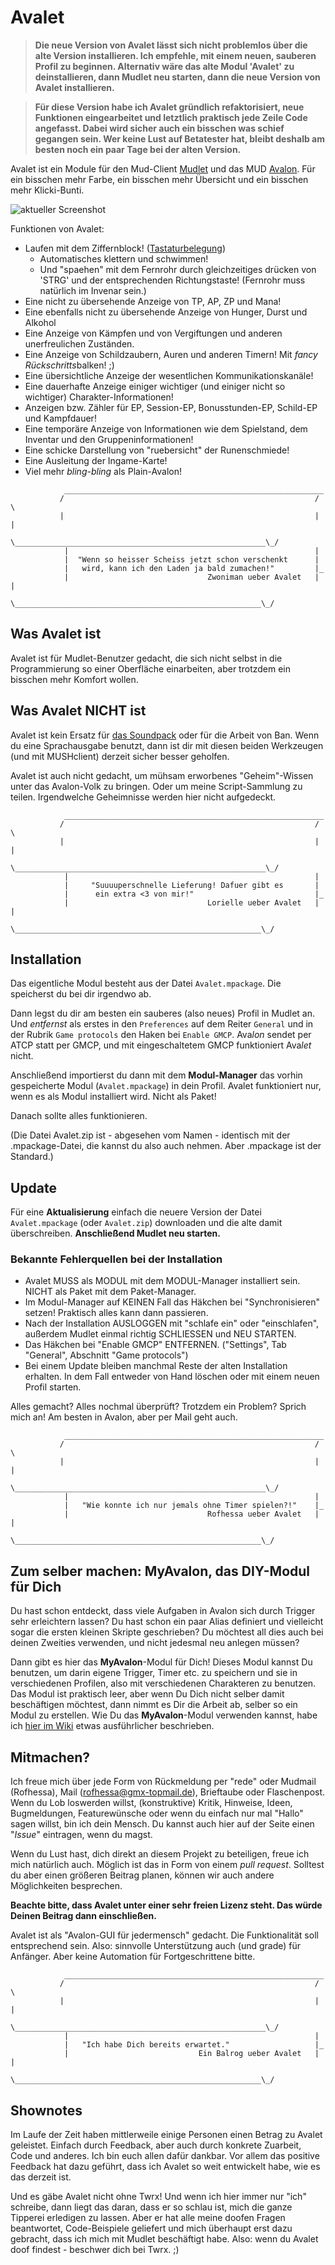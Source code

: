 # Avalet

> **Die neue Version von Avalet lässt sich nicht problemlos über die alte Version installieren. Ich empfehle, mit einem neuen, sauberen Profil zu beginnen. Alternativ wäre das alte Modul 'Avalet' zu deinstallieren, dann Mudlet neu starten, dann die neue Version von Avalet installieren.**

> **Für diese Version habe ich Avalet gründlich refaktorisiert, neue Funktionen eingearbeitet und letztlich praktisch jede Zeile Code angefasst. Dabei wird sicher auch ein bisschen was schief gegangen sein. Wer keine Lust auf Betatester hat, bleibt deshalb am besten noch ein paar Tage bei der alten Version.**

Avalet ist ein Module für den Mud-Client [Mudlet](https://www.mudlet.org/) und das MUD [Avalon](https://avalon.mud.de/). Für ein bisschen mehr Farbe, ein bisschen mehr Übersicht und ein bisschen mehr Klicki-Bunti.

![aktueller Screenshot](latest_screenshot.png)

<!--img src="latest_screenshot.png" width="30%"></img> <img src="latest_screenshot.png" width="30%"></img> <img src="latest_screenshot.png" width="30%"></img> <img src="latest_screenshot.png" width="30%"></img> <img src="latest_screenshot.png" width="30%"></img> <img src="latest_screenshot.png" width="30%"></img-->

Funktionen von Avalet:
- Laufen mit dem Ziffernblock! ([Tastaturbelegung](https://github.com/MarcoSteffens/Avalet/wiki/Tastaturbelegung-f%C3%BCr-den-Ziffernblock))
  - Automatisches klettern und schwimmen!
  - Und "spaehen" mit dem Fernrohr durch gleichzeitiges drücken von 'STRG' und der entsprechenden Richtungstaste! (Fernrohr muss natürlich im Invenar sein.)
- Eine nicht zu übersehende Anzeige von TP, AP, ZP und Mana!
- Eine ebenfalls nicht zu übersehende Anzeige von Hunger, Durst und Alkohol
- Eine Anzeige von Kämpfen und von Vergiftungen und anderen unerfreulichen Zuständen.
- Eine Anzeige von Schildzaubern, Auren und anderen Timern! Mit *fancy* *Rückschritts*balken! ;)
- Eine übersichtliche Anzeige der wesentlichen Kommunikationskanäle!
- Eine dauerhafte Anzeige einiger wichtiger (und einiger nicht so wichtiger) Charakter-Informationen!
- Anzeigen bzw. Zähler für EP, Session-EP, Bonusstunden-EP, Schild-EP und Kampfdauer!
- Eine temporäre Anzeige von Informationen wie dem Spielstand, dem Inventar und den Gruppeninformationen!
- Eine schicke Darstellung von "ruebersicht" der Runenschmiede!
- Eine Ausleitung der Ingame-Karte!
- Viel mehr *bling-bling* als Plain-Avalon!

```
            __________________________________________________________
           /                                                        / \
           |                                                        | |
           \________________________________________________________\_/
            |                                                       |
            |  "Wenn so heisser Scheiss jetzt schon verschenkt      |
            |   wird, kann ich den Laden ja bald zumachen!"         |_
            |                               Zwoniman ueber Avalet   | |
            \_______________________________________________________\_/

```

## Was Avalet ist

Avalet ist für Mudlet-Benutzer gedacht, die sich nicht selbst in die Programmierung so einer Oberfläche einarbeiten, aber trotzdem ein bisschen mehr Komfort wollen.

## Was Avalet NICHT ist

Avalet ist kein Ersatz für [das Soundpack](http://www.avalon-soundpack.de) oder für die Arbeit von Ban. Wenn du eine Sprachausgabe benutzt, dann ist dir mit diesen beiden Werkzeugen (und mit MUSHclient) derzeit sicher besser geholfen.

Avalet ist auch nicht gedacht, um mühsam erworbenes "Geheim"-Wissen unter das Avalon-Volk zu bringen. Oder um meine Script-Sammlung zu teilen. Irgendwelche Geheimnisse werden hier nicht aufgedeckt.

```
            __________________________________________________________
           /                                                        / \
           |                                                        | |
           \________________________________________________________\_/
            |                                                       |
            |     "Suuuuperschnelle Lieferung! Dafuer gibt es       |
            |      ein extra <3 von mir!"                           |_
            |                               Lorielle ueber Avalet   | |
            \_______________________________________________________\_/

```

## Installation

Das eigentliche Modul besteht aus der Datei `Avalet.mpackage`. Die speicherst du bei dir irgendwo ab.

Dann legst du dir am besten ein sauberes (also neues) Profil in Mudlet an. Und *entfernst* als erstes in den `Preferences` auf dem Reiter `General` und in der Rubrik `Game protocols` den Haken bei `Enable GMCP`. Ava*lon* sendet per ATCP statt per GMCP, und mit eingeschaltetem GMCP funktioniert Ava*let* nicht.

Anschließend importierst du dann mit dem **Modul-Manager** das vorhin gespeicherte Modul (`Avalet.mpackage`) in dein Profil. Avalet funktioniert nur, wenn es als Modul installiert wird. Nicht als Paket!

Danach sollte alles funktionieren.

(Die Datei Avalet.zip ist - abgesehen vom Namen - identisch mit der .mpackage-Datei, die kannst du also auch nehmen. Aber .mpackage ist der Standard.)

## Update

Für eine **Aktualisierung** einfach die neuere Version der Datei `Avalet.mpackage` (oder `Avalet.zip`) downloaden und die alte damit überschreiben. **Anschließend Mudlet neu starten.**

### Bekannte Fehlerquellen bei der Installation

- Avalet MUSS als MODUL mit dem MODUL-Manager installiert sein. NICHT als Paket mit dem Paket-Manager.
- Im Modul-Manager auf KEINEN Fall das Häkchen bei "Synchronisieren" setzen! Praktisch alles kann dann passieren.
- Nach der Installation AUSLOGGEN mit "schlafe ein" oder "einschlafen", außerdem Mudlet einmal richtig SCHLIESSEN und NEU STARTEN.
- Das Häkchen bei "Enable GMCP" ENTFERNEN. ("Settings", Tab "General", Abschnitt "Game protocols")
- Bei einem Update bleiben manchmal Reste der alten Installation erhalten. In dem Fall entweder von Hand löschen oder mit einem neuen Profil starten.

Alles gemacht? Alles nochmal überprüft? Trotzdem ein Problem? Sprich mich an! Am besten in Avalon, aber per Mail geht auch.

```
            __________________________________________________________
           /                                                        / \
           |                                                        | |
           \________________________________________________________\_/
            |                                                       |
            |   "Wie konnte ich nur jemals ohne Timer spielen?!"    |_
            |                               Rofhessa ueber Avalet   | |
            \_______________________________________________________\_/

```

## Zum selber machen: MyAvalon, das DIY-Modul für Dich

Du hast schon entdeckt, dass viele Aufgaben in Avalon sich durch Trigger sehr erleichtern lassen? Du hast schon ein paar Alias definiert und vielleicht sogar die ersten kleinen Skripte geschrieben? Du möchtest all dies auch bei deinen Zweities verwenden, und nicht jedesmal neu anlegen müssen?

Dann gibt es hier das **MyAvalon**-Modul für Dich! Dieses Modul kannst Du benutzen, um darin eigene Trigger, Timer etc. zu speichern und sie in verschiedenen Profilen, also mit verschiedenen Charakteren zu benutzen. Das Modul ist praktisch leer, aber wenn Du Dich nicht selber damit beschäftigen möchtest, dann nimmt es Dir die Arbeit ab, selber so ein Modul zu erstellen. Wie Du das **MyAvalon**-Modul verwenden kannst, habe ich [hier im Wiki](https://github.com/MarcoSteffens/Avalet/wiki/Das-MyAvalon-Modul) etwas ausführlicher beschrieben.

## Mitmachen?

Ich freue mich über jede Form von Rückmeldung per "rede" oder Mudmail (Rofhessa), Mail (rofhessa@gmx-topmail.de), Brieftaube oder Flaschenpost. Wenn du Lob loswerden willst, (konstruktive) Kritik, Hinweise, Ideen, Bugmeldungen, Featurewünsche oder wenn du einfach nur mal "Hallo" sagen willst, bin ich dein Mensch. Du kannst auch hier auf der Seite einen "*Issue*" eintragen, wenn du magst.

Wenn du Lust hast, dich direkt an diesem Projekt zu beteiligen, freue ich mich natürlich auch. Möglich ist das in Form von einem *pull request*. Solltest du aber einen größeren Beitrag planen, können wir auch andere Möglichkeiten besprechen.

**Beachte bitte, dass Avalet unter einer sehr freien Lizenz steht. Das würde Deinen Beitrag dann einschließen.**

Avalet ist als "Avalon-GUI für jedermensch" gedacht. Die Funktionalität soll entsprechend sein. Also: sinnvolle Unterstützung auch (und grade) für Anfänger. Aber keine Automation für Fortgeschrittene bitte.

```
            __________________________________________________________
           /                                                        / \
           |                                                        | |
           \________________________________________________________\_/
            |                                                       |
            |   "Ich habe Dich bereits erwartet."                   |_
            |                             Ein Balrog ueber Avalet   | |
            \_______________________________________________________\_/

```

## Shownotes

Im Laufe der Zeit haben mittlerweile einige Personen einen Betrag zu Avalet geleistet. Einfach durch Feedback, aber auch durch konkrete Zuarbeit, Code und anderes. Ich bin euch allen dafür dankbar. Vor allem das positive Feedback hat dazu geführt, dass ich Avalet so weit entwickelt habe, wie es das derzeit ist.

Und es gäbe Avalet nicht ohne Twrx! Und wenn ich hier immer nur "ich" schreibe, dann liegt das daran, dass er so schlau ist, mich die ganze Tipperei erledigen zu lassen. Aber er hat alle meine doofen Fragen beantwortet, Code-Beispiele geliefert und mich überhaupt erst dazu gebracht, dass ich mich mit Mudlet beschäftigt habe. Also: wenn du Avalet doof findest - beschwer dich bei Twrx. ;)
